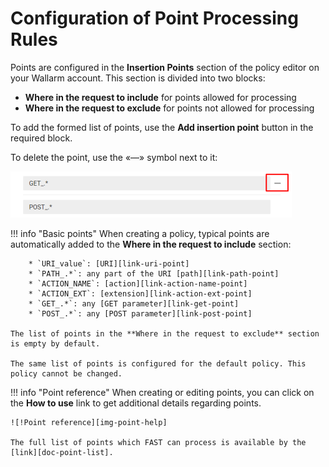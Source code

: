 [img-remove-point]:         ../../../images/operations/common/test-policy/policy-editor/remove-point.png         
[img-point-help]:           ../../../images/operations/common/test-policy/policy-editor/point-help.png                

[link-get-point]:           ../../dsl/points/parsers/http.md#get-filter
[link-post-point]:          ../../dsl/points/parsers/http.md#post-filter
[link-path-point]:          ../../dsl/points/parsers/http.md#path-filter
[link-action-name-point]:   ../../dsl/points/parsers/http.md#actionname-filter
[link-action-ext-point]:    ../../dsl/points/parsers/http.md#actionext-filter
[link-uri-point]:           ../../dsl/points/parsers/http.md#uri-filter

[doc-point-list]:           ../../dsl/points/parsers.md

# Configuration of Point Processing Rules

Points are configured in the **Insertion Points** section of the policy editor on your Wallarm account. This section is divided into two blocks:

* **Where in the request to include** for points allowed for processing
* **Where in the request to exclude** for points not allowed for processing

To add the formed list of points, use the **Add insertion point** button in the required block.

To delete the point, use the «—» symbol next to it:

![!Deleteing a point][img-remove-point]

!!! info "Basic points"
    When creating a policy, typical points are automatically added to the **Where in the request to include** section:

        * `URI_value`: [URI][link-uri-point]
        * `PATH_.*`: any part of the URI [path][link-path-point]
        * `ACTION_NAME`: [action][link-action-name-point]
        * `ACTION_EXT`: [extension][link-action-ext-point]
        * `GET_.*`: any [GET parameter][link-get-point]
        * `POST_.*`: any [POST parameter][link-post-point]
    
    The list of points in the **Where in the request to exclude** section is empty by default.

    The same list of points is configured for the default policy. This policy cannot be changed.

 
!!! info "Point reference"
    When creating or editing points, you can click on the **How to use** link to get additional details regarding points.

    ![!Point reference][img-point-help]

    The full list of points which FAST can process is available by the [link][doc-point-list].
